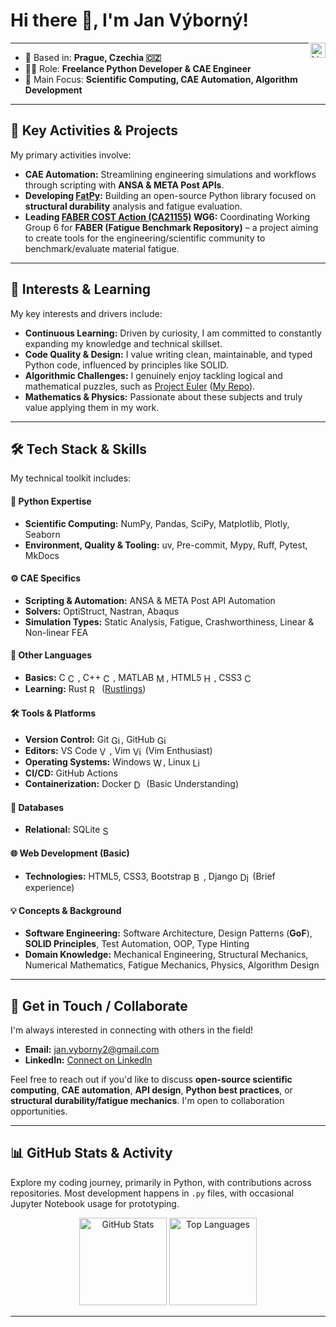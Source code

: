 # Hi there 👋, I'm Jan Výborný!
<a href="https://www.linkedin.com/in/vybornak2/" target="_blank"><img align="right" alt="LinkedIn" width="24px" src="https://raw.githubusercontent.com/rahuldkjain/github-profile-readme-generator/master/src/images/icons/Social/linked-in-alt.svg" /></a>

---

* 📍 Based in: **Prague, Czechia 🇨🇿**
* 👨‍💻 Role: **Freelance Python Developer & CAE Engineer**
* 🎯 Main Focus: **Scientific Computing, CAE Automation, Algorithm Development**

---

## 🚀 Key Activities & Projects

My primary activities involve:

* **CAE Automation:** Streamlining engineering simulations and workflows through scripting with **ANSA & META Post APIs**.
* **Developing [FatPy](https://github.com/Vybornak2/FatPy):** Building an open-source Python library focused on **structural durability** analysis and fatigue evaluation.
* **Leading [FABER COST Action (CA21155)](https://faber-cost.eu/) WG6:** Coordinating Working Group 6 for **FABER (Fatigue Benchmark Repository)** – a project aiming to create tools for the engineering/scientific community to benchmark/evaluate material fatigue.

---

## 🌱 Interests & Learning

My key interests and drivers include:

* **Continuous Learning:** Driven by curiosity, I am committed to constantly expanding my knowledge and technical skillset.
* **Code Quality & Design:** I value writing clean, maintainable, and typed Python code, influenced by principles like SOLID.
* **Algorithmic Challenges:** I genuinely enjoy tackling logical and mathematical puzzles, such as [Project Euler](https://projecteuler.net/) ([My Repo](https://github.com/Vybornak2/ProjectEuler)).
* **Mathematics & Physics:** Passionate about these subjects and truly value applying them in my work.
  
---

## 🛠️ Tech Stack & Skills

My technical toolkit includes:

#### 🐍 Python Expertise
* **Scientific Computing:** NumPy, Pandas, SciPy, Matplotlib, Plotly, Seaborn
* **Environment, Quality & Tooling:** uv, Pre-commit, Mypy, Ruff, Pytest, MkDocs

#### ⚙️ CAE Specifics
* **Scripting & Automation:** ANSA & META Post API Automation
* **Solvers:** OptiStruct, Nastran, Abaqus
* **Simulation Types:** Static Analysis, Fatigue, Crashworthiness, Linear & Non-linear FEA

#### 🔧 Other Languages
* **Basics:** C <img src="https://cdn.jsdelivr.net/gh/devicons/devicon@latest/icons/c/c-original.svg" alt="C" height="16" style="vertical-align: middle;">, C++ <img src="https://cdn.jsdelivr.net/gh/devicons/devicon@latest/icons/cplusplus/cplusplus-original.svg" alt="C++" height="16" style="vertical-align: middle;">, MATLAB <img src="https://cdn.jsdelivr.net/gh/devicons/devicon@latest/icons/matlab/matlab-original.svg" alt="MATLAB" height="16" style="vertical-align: middle;">, HTML5 <img src="https://cdn.jsdelivr.net/gh/devicons/devicon@latest/icons/html5/html5-original.svg" alt="HTML5" height="16" style="vertical-align: middle;">, CSS3 <img src="https://cdn.jsdelivr.net/gh/devicons/devicon@latest/icons/css3/css3-original.svg" alt="CSS3" height="16" style="vertical-align: middle;">
* **Learning:** Rust <img src="https://rustacean.net/assets/rustacean-flat-happy.svg" alt="Rustacean (Ferris)" height="16" style="vertical-align: middle;"> ([Rustlings](https://github.com/rust-lang/rustlings))

#### 🛠️ Tools & Platforms
* **Version Control:** Git <img src="https://cdn.jsdelivr.net/gh/devicons/devicon@latest/icons/git/git-original.svg" alt="Git" height="16" style="vertical-align: middle;">, GitHub <a href="https://github.com/Vybornak2"><img src="https://img.shields.io/badge/_-%20?style=flat&logo=github&logoColor=white&color=181717" alt="GitHub" height="16" style="vertical-align: middle;"></a>
* **Editors:** VS Code <img src="https://cdn.jsdelivr.net/gh/devicons/devicon@latest/icons/vscode/vscode-original.svg" alt="VS Code Icon" width="16" height="16" style="vertical-align: middle;">, Vim <img src="https://cdn.jsdelivr.net/gh/devicons/devicon@latest/icons/vim/vim-original.svg" alt="Vim Icon" width="16" height="16" style="vertical-align: middle;"> (Vim Enthusiast)
* **Operating Systems:** Windows <img src="https://cdn.jsdelivr.net/gh/devicons/devicon@latest/icons/windows11/windows11-original.svg" alt="Windows" height="16" style="vertical-align: middle;">, Linux <img src="https://cdn.jsdelivr.net/gh/devicons/devicon@latest/icons/linux/linux-original.svg" alt="Linux" height="16" style="vertical-align: middle;">
* **CI/CD:** GitHub Actions
* **Containerization:** Docker <img src="https://cdn.jsdelivr.net/gh/devicons/devicon@latest/icons/docker/docker-original.svg" alt="Docker" height="16" style="vertical-align: middle;"> (Basic Understanding)

#### 💾 Databases
* **Relational:** SQLite <img src="https://cdn.jsdelivr.net/gh/devicons/devicon@latest/icons/sqlite/sqlite-original.svg" alt="SQLite" height="16" style="vertical-align: middle;">

#### 🌐 Web Development (Basic)
* **Technologies:** HTML5, CSS3, Bootstrap <img src="https://cdn.jsdelivr.net/gh/devicons/devicon@latest/icons/bootstrap/bootstrap-original.svg" alt="Bootstrap" height="16" style="vertical-align: middle;">, Django <img src="https://cdn.jsdelivr.net/gh/devicons/devicon@latest/icons/django/django-plain.svg" alt="Django" height="16" style="vertical-align: middle;"> (Brief experience)

#### 💡 Concepts & Background
* **Software Engineering:** Software Architecture, Design Patterns (**GoF**), **SOLID Principles**, Test Automation, OOP, Type Hinting
* **Domain Knowledge:** Mechanical Engineering, Structural Mechanics, Numerical Mathematics, Fatigue Mechanics, Physics, Algorithm Design

---

## 🤝 Get in Touch / Collaborate

I'm always interested in connecting with others in the field!

* **Email:** [jan.vyborny2@gmail.com](mailto:jan.vyborny2@gmail.com)
* **LinkedIn:** [Connect on LinkedIn](https://www.linkedin.com/in/vybornak2/)

Feel free to reach out if you'd like to discuss **open-source scientific computing**, **CAE automation**, **API design**, **Python best practices**, or **structural durability/fatigue mechanics**. I'm open to collaboration opportunities.

---

## 📊 GitHub Stats & Activity

Explore my coding journey, primarily in Python, with contributions across repositories. Most development happens in `.py` files, with occasional Jupyter Notebook usage for prototyping.

<p align="center">
  <img height="140em" src="https://github-readme-stats.vercel.app/api?username=Vybornak2&show_icons=true&theme=dracula&include_all_commits=true&count_private=true" alt="GitHub Stats"/>
  <img height="140em" src="https://github-readme-stats.vercel.app/api/top-langs/?username=Vybornak2&layout=compact&langs_count=6&theme=dracula" alt="Top Languages"/>
</p>

---
